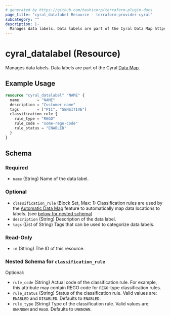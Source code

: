 ```yaml
---
# generated by https://github.com/hashicorp/terraform-plugin-docs
page_title: "cyral_datalabel Resource - terraform-provider-cyral"
subcategory: ""
description: |-
  Manages data labels. Data labels are part of the Cyral Data Map https://cyral.com/docs/policy/datamap.
---
```


# cyral_datalabel (Resource)

Manages data labels. Data labels are part of the Cyral [Data Map](https://cyral.com/docs/policy/datamap).

## Example Usage

```terraform
resource "cyral_datalabel" "NAME" {
  name        = "NAME"
  description = "Customer name"
  tags        = ["PII", "SENSITIVE"]
  classification_rule {
    rule_type = "REGO"
    rule_code = "some-rego-code"
    rule_status = "ENABLED"
  }
}
```

<!-- schema generated by tfplugindocs -->

## Schema

### Required

- `name` (String) Name of the data label.

### Optional

- `classification_rule` (Block Set, Max: 1) Classification rules are used by the [Automatic Data Map](https://cyral.com/docs/policy/automatic-datamap) feature to automatically map data locations to labels. (see [below for nested schema](#nestedblock--classification_rule))
- `description` (String) Description of the data label.
- `tags` (List of String) Tags that can be used to categorize data labels.

### Read-Only

- `id` (String) The ID of this resource.

<a id="nestedblock--classification_rule"></a>

### Nested Schema for `classification_rule`

Optional:

- `rule_code` (String) Actual code of the classification rule. For example, this attribute may contain REGO code for `REGO`-type classification rules.
- `rule_status` (String) Status of the classification rule. Valid values are: `ENABLED` and `DISABLED`. Defaults to `ENABLED`.
- `rule_type` (String) Type of the classification rule. Valid values are: `UNKNOWN` and `REGO`. Defaults to `UNKNOWN`.
